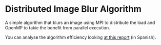 # Distributed Image Blur Algorithm
A simple algorithm that blurs an image using MPI to distribute the load and OpenMP to takie the benefit from parallel execution.

You can analyse the algorithm efficiency looking [at this report](Algorithm%20report.pdf) (in Spanish).
